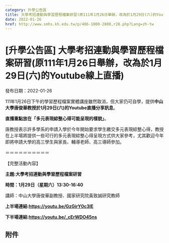 ```yaml
---
category: 升學公告區
title: 大學考招連動與學習歷程檔案研習(原111年1月26日舉辦，改為於1月29日(六)的Youtube線上直播)
date: 2022-01-26
href: http://www.smhs.kh.edu.tw/p/406-1000-2808,r20.php?Lang=zh-tw
---
```


# [升學公告區] 大學考招連動與學習歷程檔案研習(原111年1月26日舉辦，改為於1月29日(六)的Youtube線上直播)
發布日期：2022-01-26

<div><div></div><div><p><span><span>111年1月26日下午的學習歷程檔案實體講座雖然取消，但大家仍可自學，提供<strong>中山大學唐俊華教授於<span>1月29日(六)的Youtube直播</span>分享訊息</strong>。</span></span><p><span><span><strong>直播重點放在「多元表現綜整心得可能呈現的樣貌」</strong>。</span></span><p><span><span>唐教授表示許多學系的申請入學於今年開始要求學生繳交多元表現綜整心得，教授在上半場將提供一些可行的多元表現綜整心得呈現方式供大家參考，尤其歡迎今年即將申請大學的高三學生與家長、輔導老師、高三導師參加。</span></span><p><span></span><p><span>＝＝＝＝＝＝＝＝＝＝</span><p><span>【完整活動內容】 </span><p><span><strong>主題:<span>大學考招連動與學習歷程檔案研習</span></strong></span><p><span> <span><strong>時間：1月29日（星期六）13:30-16:40</strong></span></span><p><span> 講師：中山大學唐俊華副教授、國家研究院黃致誠研究教師</span><p><span><span><strong> 上半場連結:<a href=https://youtu.be/GzGirY0c3IE>https://youtu.be/GzGirY0c3IE</a></strong></span></span><p><span><span><strong> 下半場連結:<a href=https://youtu.be/_cErWDO45ns>https://youtu.be/_cErWDO45ns</a></strong></span></span></div></div>

## 附件

